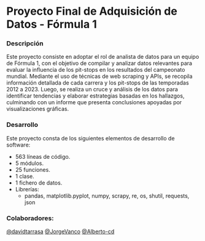 # Proyecto Final de Adquisición de Datos - Fórmula 1

### Descripción
Este proyecto consiste en adoptar el rol de analista de datos para un equipo de Fórmula 1, con el objetivo de compilar y analizar datos relevantes para evaluar la influencia de los pit-stops en los resultados del campeonato mundial. Mediante el uso de técnicas de web scraping y APIs, se recopila información detallada de cada carrera y los pit-stops de las temporadas 2012 a 2023. Luego, se realiza un cruce y análisis de los datos para identificar tendencias y elaborar estrategias basadas en los hallazgos, culminando con un informe que presenta conclusiones apoyadas por visualizaciones gráficas.

### Desarrollo
Este proyecto consta de los siguientes elementos de desarrollo de software:
- 563 líneas de código.
- 5 módulos.
- 25 funciones.
- 1 clase.
- 1 fichero de datos.
- Librerías:
  - pandas, matplotlib.pyplot, numpy, scrapy, re, os, shutil, requests, json
    
### Colaboradores:
[@davidtarrasa](https://github.com/davidtarrasa)
[@JorgeVanco](https://github.com/JorgeVanco)
[@Alberto-cd](https://github.com/Alberto-cd)
